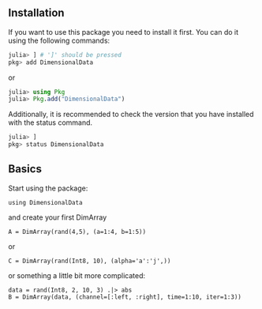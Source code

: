 ## Installation

If you want to use this package you need to install it first. You can do it using the following commands:

````julia
julia> ] # ']' should be pressed
pkg> add DimensionalData
````
or

````julia
julia> using Pkg
julia> Pkg.add("DimensionalData")
````

Additionally, it is recommended to check the version that you have installed with the status command.

````julia
julia> ]
pkg> status DimensionalData
````

## Basics

Start using the package:

````@example basics
using DimensionalData
````

and create your first DimArray

````@ansi basics
A = DimArray(rand(4,5), (a=1:4, b=1:5))
````

or

````@ansi basics
C = DimArray(rand(Int8, 10), (alpha='a':'j',))
````

or something a little bit more complicated:

````@ansi basics
data = rand(Int8, 2, 10, 3) .|> abs
B = DimArray(data, (channel=[:left, :right], time=1:10, iter=1:3))
````
